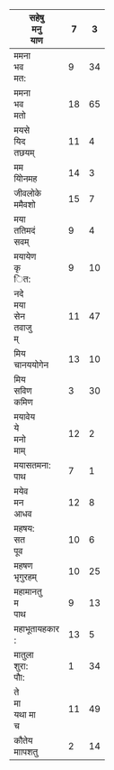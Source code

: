 | सहेषु<br>मनु<br>याण              | 7  | 3  |
|----------------------------------|----|----|
| ममना<br>भव<br>मत:                | 9  | 34 |
| ममना<br>भव<br>मतो                | 18 | 65 |
| मयसे<br>यिद<br>तछयम्             | 11 | 4  |
| मम<br>योिनमह                     | 14 | 3  |
| जीवलोके<br>ममैवशो                | 15 | 7  |
| मया<br>ततिमदं<br>सवम्            | 9  | 4  |
| मयायेण<br>कृ<br>ित:              | 9  | 10 |
| नदे<br>मया<br>सेन<br>तवाजु<br>म् | 11 | 47 |
| मिय<br>चानययोगेन                 | 13 | 10 |
| मिय<br>सविण<br>कमिण              | 3  | 30 |
| मयावेय<br>ये<br>मनो<br>माम्      | 12 | 2  |
| मयासतमना:<br>पाथ                 | 7  | 1  |
| मयेव<br>मन<br>आधव                | 12 | 8  |
| महषय:<br>सत<br>पूव               | 10 | 6  |
| महषण<br>भृगुरहम्                 | 10 | 25 |
| महामानतु<br>म<br>पाथ             | 9  | 13 |
| महाभूतायहकार<br>:                | 13 | 5  |
| मातुला<br>शुरा:<br>पौा:          | 1  | 34 |
| ते<br>मा<br>यथा मा<br>च          | 11 | 49 |
| कौतेय<br>माापशतु                 | 2  | 14 |